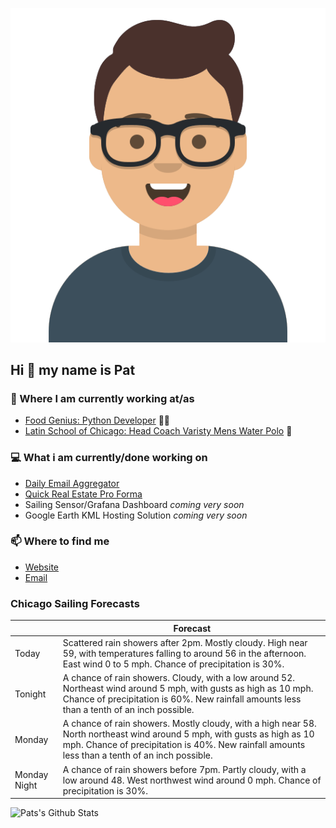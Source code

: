 [![Social banner for p-j-falconer](https://raw.githubusercontent.com/P-J-FALCONER/P-J-FALCONER/master/assets/avataaars.svg)](https://patfalconer.com/)
## Hi :wave: my name is Pat

### 💼 Where I am currently working at/as
- [Food Genius: Python Developer](https://getfoodgenius.com/) 🍔🐍
- [Latin School of Chicago: Head Coach Varisty Mens Water Polo](https://www.latinschool.org/) 🤽


### 💻 What i am currently/done working on
 - [Daily Email Aggregator](https://github.com/P-J-FALCONER/dott_daily_mail)
 - [Quick Real Estate Pro Forma](https://github.com/P-J-FALCONER/henry)
 - Sailing Sensor/Grafana Dashboard *coming very soon*
 - Google Earth KML Hosting Solution *coming very soon*

### 📫 Where to find me
 - [Website](https://patfalconer.com/)
 - [Email](mailto:patrick.j.falconer@gmail.com)


### Chicago Sailing Forecasts
|   | Forecast  |
|---|---|
| Today | Scattered rain showers after 2pm. Mostly cloudy. High near 59, with temperatures falling to around 56 in the afternoon. East wind 0 to 5 mph. Chance of precipitation is 30%. |
| Tonight | A chance of rain showers. Cloudy, with a low around 52. Northeast wind around 5 mph, with gusts as high as 10 mph. Chance of precipitation is 60%. New rainfall amounts less than a tenth of an inch possible. |
| Monday | A chance of rain showers. Mostly cloudy, with a high near 58. North northeast wind around 5 mph, with gusts as high as 10 mph. Chance of precipitation is 40%. New rainfall amounts less than a tenth of an inch possible. |
| Monday Night | A chance of rain showers before 7pm. Partly cloudy, with a low around 48. West northwest wind around 0 mph. Chance of precipitation is 30%. |

![Pats's Github Stats](https://github-readme-stats.vercel.app/api?username=p-j-falconer&show_icons=true&theme=radical)

